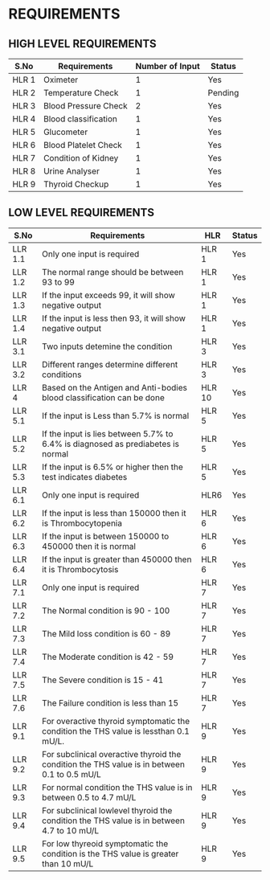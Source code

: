 # REQUIREMENTS

## HIGH LEVEL REQUIREMENTS

|S.No| Requirements|Number of Input| Status|
|----|-------------|---------------|-------|
|HLR 1|Oximeter|1|Yes|
|HLR 2|Temperature Check|1|Pending|
|HLR 3|Blood Pressure Check|2|Yes|
|HLR 4|Blood classification|1|Yes|
|HLR 5|Glucometer|1|Yes|
|HLR 6|Blood Platelet Check|1|Yes|
|HLR 7|Condition of Kidney|1|Yes|
|HLR 8|Urine Analyser|1|Yes|
|HLR 9|Thyroid Checkup|1|Yes|

 
 
 
 ## LOW LEVEL REQUIREMENTS
 
 |S.No| Requirements|HLR| Status|
 |----|-------------|---|-------|
 |LLR 1.1 |Only one input is required|HLR 1|Yes|
 |LLR 1.2 |The normal range should be between 93 to 99|HLR 1|Yes|
 |LLR 1.3|If the input exceeds 99, it will show negative output|HLR 1|Yes|
 |LLR 1.4|If the input is less then 93, it will show negative output|HLR 1|Yes|
 |LLR 3.1|Two inputs detemine the condition|HLR 3|Yes|
 |LLR 3.2|Different ranges determine different conditions|HLR 3|Yes|
 |LLR 4|Based on the Antigen and Anti-bodies blood classification can be done|HLR 10|Yes|
 |LLR 5.1|If the input is Less than 5.7% is normal|HLR 5|Yes|
 |LLR 5.2|If the input is lies between 5.7% to 6.4% is diagnosed as prediabetes is normal|HLR 5|Yes|
 |LLR 5.3|If the input is 6.5% or higher then the test indicates diabetes|HLR 5|Yes|
 |LLR 6.1|Only one input is required|HLR6|Yes|
 |LLR 6.2| If the input is less than 150000 then it is Thrombocytopenia|HLR 6|Yes|
 |LLR 6.3| If the input is between 150000 to 450000 then it is normal|HLR 6|Yes|
 |LLR 6.4| If the input is greater than 450000 then it is Thrombocytosis|HLR 6|Yes|
 |LLR 7.1|Only one input is required|HLR 7|Yes|
 |LLR 7.2|The Normal condition is 90 - 100 |HLR 7|Yes|
 |LLR 7.3|The Mild loss condition is 60 - 89 |HLR 7|Yes|
 |LLR 7.4|The Moderate condition is 42 - 59 |HLR 7|Yes|
 |LLR 7.5|The Severe condition is 15 - 41 |HLR 7|Yes|
 |LLR 7.6|The Failure condition is less than 15 |HLR 7|Yes| 
 |LLR 9.1|For overactive thyroid symptomatic the condition the THS value is lessthan 0.1 mU/L.|HLR 9|Yes|
 |LLR 9.2|For subclinical overactive thyroid the condition the THS value is in between 0.1 to 0.5 mU/L|HLR 9|Yes|
 |LLR 9.3|For normal condition the THS value is in between 0.5 to 4.7 mU/L|HLR 9|Yes|
 |LLR 9.4|For subclinical lowlevel thyroid the condition the THS value is in between 4.7 to 10 mU/L|HLR 9|Yes|
 |LLR 9.5|For low thyreoid symptomatic the condition is the THS value is greater than 10 mU/L|HLR 9|Yes|
